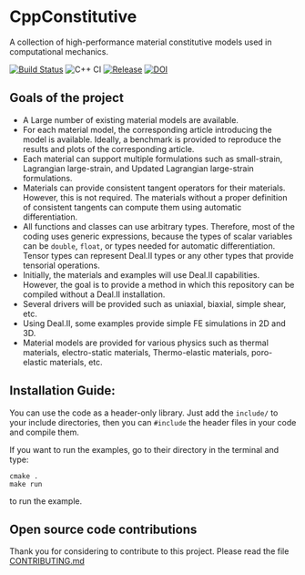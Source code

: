 # CppConstitutive
A collection of high-performance material constitutive models used in computational mechanics.

[![Build Status](https://travis-ci.com/rezarastak/CppConstitutive.svg?branch=master)](https://travis-ci.com/rezarastak/CppConstitutive)
![C++ CI](https://github.com/rezarastak/CppConstitutive/workflows/C++%20CI/badge.svg)
[![Release](https://img.shields.io/github/v/release/rezarastak/CppConstitutive)](https://github.com/rezarastak/CppConstitutive/releases)
[![DOI](https://zenodo.org/badge/225561737.svg)](https://zenodo.org/badge/latestdoi/225561737)

## Goals of the project
* A Large number of existing material models are available.
* For each material model, the corresponding article introducing the model is available. Ideally,
a benchmark is provided to reproduce the results and plots of the corresponding article.
* Each material can support multiple formulations such as small-strain, Lagrangian large-strain,
and Updated Lagrangian large-strain formulations.
* Materials can provide consistent tangent operators for their materials. However, this is not
required. The materials without a proper definition of consistent tangents can compute them using
automatic differentiation.
* All functions and classes can use arbitrary types. Therefore, most of the coding uses generic
expressions, because the types of scalar variables can be `double`, `float`, or types needed for
automatic differentiation. Tensor types can represent Deal.II types or any other types that provide
tensorial operations.
* Initially, the materials and examples will use Deal.II capabilities. However, the goal is to
provide a method in which this repository can be compiled without a Deal.II installation.
* Several drivers will be provided such as uniaxial, biaxial, simple shear, etc.
* Using Deal.II, some examples provide simple FE simulations in 2D and 3D.
* Material models are provided for various physics such as thermal materials, electro-static materials,
Thermo-elastic materials, poro-elastic materials, etc.

## Installation Guide:
You can use the code as a header-only library. Just add the `include/` to your include directories,
then you can `#include` the header files in your code and compile them.

If you want to run the examples, go to their directory in the terminal and type:
```
cmake .
make run
```
to run the example.

## Open source code contributions
Thank you for considering to contribute to this project. Please read the file [CONTRIBUTING.md](CONTRIBUTING.md)

